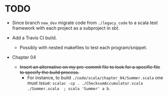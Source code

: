 # TODO

* Since branch `new_dev` migrate code from `./legacy_code` to a scala test framework with each project as a subproject in sbt.

* Add a Travis CI build.
    * Possibly with nested makefiles to test each program/snippet.

* Chapter 04
    * ~~Insert an alternative on my pre-commit file to look for a specific file to specify the build process.~~
        * For instance, to build `./code/scala/chapter_04/Summer.scala` one must issue: `scalac -cp . ./ChecksumAccumulator.scala ./Summer.scala  ; scala 'Summer' a b`.
